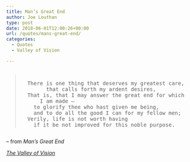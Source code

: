 ```yaml
---
title: Man’s Great End
author: Joe Louthan
type: post
date: 2018-06-01T12:00:26+00:00
url: /quotes/mans-great-end/
categories:
  - Quotes
  - Valley of Vision

---
```

<pre><blockquote>
  There is one thing that deserves my greatest care,
        that calls forth my ardent desires,
  That is, that I may answer the great end for which
      I am made —
    to glorify thee who hast given me being,
    and to do all the good I can for my fellow men;
  Verily, life is not worth having
    if it be not improved for this noble purpose.
</blockquote></pre>

&#8211; from _Man&#8217;s Great End_
  
_<a href="https://www.amazon.com/dp/0851512283/ref=as_li_ss_til?tag=iamlipr-20&camp=0&creative=0&linkCode=as4&creativeASIN=0851512283&adid=0RV78G8G3F5B85VRF6EN&" target="_blank" rel="noopener">The Valley of Vision</a>_